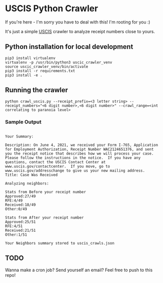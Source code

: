 # USCIS Python Crawler
If you're here - I'm sorry you have to deal with this! I'm rooting for you :)

It's just a simple [USCIS](https://egov.uscis.gov/casestatus/mycasestatus.do) crawler to analyze receipt numbers close to yours.


## Python installation for local development

```
pip3 install virtualenv
virtualenv -p /usr/bin/python3 uscic_crawler_venv
source uscic_crawler_venv/bin/activate
pip3 install -r requirements.txt
pip3 install -e .
```

## Running the crawler

```
python crawl_uscis.py --receipt_prefix=<3 letter string> --receipt_numbers="<6 digit number>,<6 digit number>" --crawl_range=<int correlating to paranoia level>
```


### Sample Output

```

Your Summary:

Description: On June 4, 2021, we received your Form I-765, Application for Employment Authorization, Receipt Number WAC2124651376, and sent you the receipt notice that describes how we will process your case.  Please follow the instructions in the notice.  If you have any questions, contact the USCIS Contact Center at www.uscis.gov/contactcenter.  If you move, go to www.uscis.gov/addresschange to give us your new mailing address.
Title: Case Was Received

Analyzing neighbors:

Stats from Before your receipt number
Approved:27/49
RFE:4/49
Received:18/49
Other:0/49

Stats from After your receipt number
Approved:25/51
RFE:4/51
Received:21/51
Other:1/51

Your Neighbors summary stored to uscis_crawls.json
```

## TODO

Wanna make a cron job? Send yourself an email? Feel free to push to this repo!